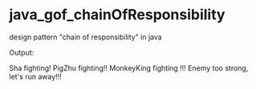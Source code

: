 # java_gof_chainOfResponsibility
design pattern "chain of responsibility" in java

Output:

Sha fighting!
PigZhu fighting!!
MonkeyKing fighting !!!
Enemy too strong, let's run away!!!